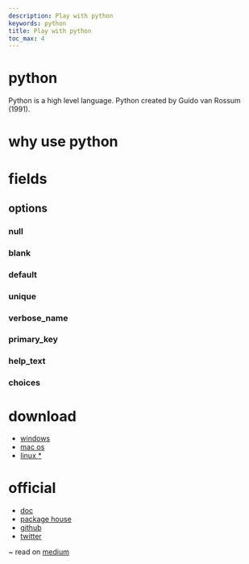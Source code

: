 ```yaml
---
description: Play with python
keywords: python
title: Play with python
toc_max: 4
---
```


# python
Python is a high level language. Python created by Guido van Rossum (1991).

# why use python


# fields

## options

### null
### blank
### default
### unique
### verbose_name
### primary_key
### help_text
### choices

# download

* [windows](https://www.python.org/downloads/windows/)
* [mac os](https://www.python.org/downloads/mac-osx/)
* [linux *](http://docs.python-guide.org/en/latest/starting/install3/linux/)

# official

* [doc](https://docs.python.org/3/tutorial/)
* [package house](https://pypi.org/)
* [github](https://github.com/python/cpython)
* [twitter](https://twitter.com/ThePSF)

~ read on [medium](https://medium.com/code4mk-org/history-of-python-play-with-python-980b47ef4505)

